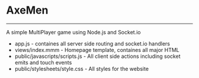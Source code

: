 <h1>AxeMen</h1>
<hr>
<p>
A simple MultiPlayer game using Node.js and Socket.io
</p>
<p>
<ul>
    <li>app.js - containes all server side routing and socket.io handlers</li>
    <li>views/index.mmm - Homepage template, containes all major HTML</li>
    <li>public/javascripts/scripts.js - All client side actions including socket emits and touch events</li>
    <li>public/stylesheets/style.css - All styles for the website</li>
</ul>
</p>